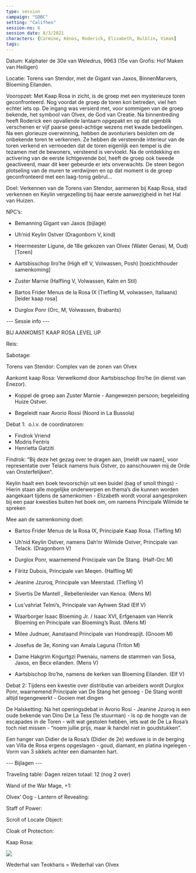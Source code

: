 ```yaml
---
type: session
campaign: "SDBC"
setting: "Califhen"
session-no: 6
session date: 8/3/2021
characters: [Carmine, Kénos, Roderick, Elisabeth, Bulblin, Vimak]
tags:
---
```

Datum: Kalphater de 30e van Weledrus, 9963 (15e van Grofis: Hof Maken van Heiligen)

Locatie: Torens van Stendor, met de Gigant van Jaxos, BinnenMarvers, Bloeming Eilanden.

Vooropzet: Met Kaap Rosa in zicht, is de groep met een mysterieuze toren geconfronteerd. Nog voordat de groep de toren kon betreden, viel hen echter iets op. De ingang was versierd met, voor sommigen van de groep bekende, het symbool van Olvex, de God van Creatie. Na binnentreding heeft Roderick een opvallende lantaarn opgepakt en op dat ogenblik verschenen er vijf paarse geest-achtige wezens met kwade bedoelingen. Na een glorieuze overwinning, hebben de avonturiers besloten om de onbekende toren te verkennen. Ze hebben de versteende interieur van de toren verkend en vermoeden dat de toren eigenlijk een tempel is die tezamen met de bewoners, versteend is vervloekt. Na de ontdekking en activering van de eerste lichtgevende bol, heeft de groep ook tweede geactiveerd, maar dit keer gebeurde er iets onverwachts. De steen begon plotseling van de muren te verdwijnen en op dat moment is de groep geconfronteerd met een laag-tonig gebrul…

Doel: Verkennen van de Torens van Stendor, aanmeren bij Kaap Rosa, stad verkennen en Keylin vergezelling bij haar eerste aanwezigheid in het Hal van Huizen. 

NPC’s: 

- Bemanning Gigant van Jaxos (bijlage)
    
- Uh’nid Keylin Ostver (Dragonborn V, kind)
    
- Heermeester Ligune, de 18e gekozen van Olvex (Water Genasi, M, Oud)[Toren]
    
- Aartsbisschop Ilro’he (High elf V, Volwassen, Posh) [toezichthouder samenkoming]
    
- Zuster Marnie (Halfling V, Volwassen, Kalm en Stil)
    
- Bartos Frider Menus de la Rosa IX (Tiefling M, volwassen, Italiaans) [leider kaap rosa]
    
- Durglox Ponr (Orc, M, Volwassen, Brabants)
    

--- Sessie info ---

BIJ AANKOMST KAAP ROSA LEVEL UP

Reis: 

Sabotage: 

Torens van Stendor: Complex van de zonen van Olvex

Aankomt kaap Rosa: Verwelkomd door Aartsbisschop Ilro’he (in dienst van Enezor).

- Koppel de groep aan Zuster Marnie - Aangewezen persoon; begeleiding Huize Ostver.
    
- Begeleidt naar Avorio Rossi (Noord in La Bussola)
    

Debat 1:  o.l.v. de coordinatoren:  
- Findrok Vriend  
- Modris Fentris  
- Henrietta Gatziti

Findrok: “Bij deze het gezag over te dragen aan, [meldt uw naam], voor representatie over Telack namens huis Ostver, zo aanschouwen mij de Orde van Onsterfelijken“.

Keylin haalt een boek tevoorschijn uit een buidel (bag of smoll things) - Hierin staan alle mogelijke onderwerpen en thema’s die kunnen worden aangekaart tijdens de samenkomen - Elizabeth wordt vooral aangesproken bij een paar kwesties buiten het boek om, om namens Principale Wilmide te spreken

Mee aan de samenkoming doet:

- Bartos Frider Menus de la Rosa IX, Principale Kaap Rosa. (Tiefling M)
    
- Uh’nid Keylin Ostver, namens Dah’nr Wilmide Ostver, Principale van Telack. (Dragonborn V)
    
- Durglox Ponr, waarnemend Principale van De Stang. (Half-Orc M)
    
- Filritz Dubois, Principale van Meqen. (Halfling M)
    
- Jeanine Jzuroq, Principale van Meerstad. (Tiefling V)
    
- Sivertis De Mantell , Rebellenleider van Kenoa. (Mens M)
    
- Lus’vahriat Telmi’s, Principale van Ayhwen Stad (Elf V)
    
- Waarborger Isaac Bloeming Jr. / Isaac XVI, Erfgenaam van Henrik Bloeming en Principale van Bloeming’s Rust. (Mens M)
    
- Milee Judnuer, Aanstaand Principale van Hondrespijt. (Gnoom M)
    
- Josefus de 3e, Koning van Amala Laguna (Triton M)
    
- Dame Hakgrim Kngurtgzi Pwenaiu, namens de stammen van Sosa, Jaxos, en Becx eilanden. (Mens V)
    
- Aartsbischop Ilro’he, namens de kerken van Bloeming Eilanden. (Elf V)
    

  

Debat 2: Tijdens een kwestie over distributie van arbeiders wordt Durglox Ponr, waarnemend Principale van De Stang het genoeg - De Stang wordt altijd tegengewerkt - Gooien met dingen

De Halsketting: Na het openingsdebat in Avorio Rosi - Jeanine Jzuroq is een oude bekende van Dino De La Tess (1e stuurman) - Is op de hoogte van de escapades in de Toren - wilt wat gestolen hebben, iets wat de De La Rosa’s toch niet missen - “noem jullie prijs, maar ik handel niet in goudstukken”.

Een hanger van Didier de la Rosa’s (Didier de 2e) weduwe is in de berging van Villa de Rosa ergens opgeslagen - goud, diamant, en platina ingelegen - Vorm van 3 sikkels achter een diamanten hart.

  

--- Bijlagen ---

Traveling table: Dagen reizen totaal: 12 (nog 2 over)

Wand of the War Mage, +1:

Olvex’ Oog - Lantern of Revealing:

Staff of Power:

Scroll of Locate Object:

Cloak of Protection:

Kaap Rosa:

![](https://lh6.googleusercontent.com/HV0BFdRXDQEjlhjQoCPMRnlnmuLNB1YNcsR3paVVzEi1nuJdhh6B4cyklP__HICbDnePOdA9LDrj0FkqVCorJhbH5mdsqd-QYXx-QdR3huJmU2tR_stymFAZBbTEXnM2SY4V0pI-OtfMbkGHU4hz)

Wederhal van Teokharis = Wederhal van Olvex